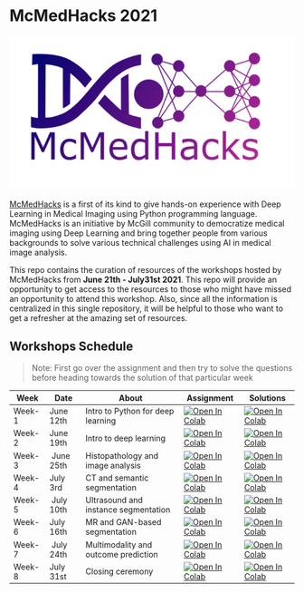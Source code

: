 # McMedHacks 2021

![](assets/images/McMedHack_logo.png)

[McMedHacks](https://mcmedhacks.com/) is a first of its kind to give hands-on experience with Deep Learning in Medical Imaging using Python programming language. McMedHacks is an initiative by McGill community to democratize medical imaging using Deep Learning and bring together people from various backgrounds to solve various technical challenges using AI in medical image analysis. 

This repo contains the curation of resources of the workshops hosted by McMedHacks from **June 21th - July31st 2021**. This repo will provide an opportunity to get access to the resources to those who might have missed an opportunity to attend this workshop. Also, since all the information is centralized in this single repository, it will be helpful to those who want to get a refresher at the amazing set of resources.

## Workshops Schedule
> Note: First go over the assignment and then try to solve the questions before heading towards the solution of that particular week

|Week  |Date       |About                               |Assignment                                                                                                                                                                 |Solutions                                                                                                                                                                  |
|------|-----------|------------------------------------|---------------------------------------------------------------------------------------------------------------------------------------------------------------------------|---------------------------------------------------------------------------------------------------------------------------------------------------------------------------|
|Week-1|June 12th  |Intro to Python for deep learning   |[![Open In Colab](https://colab.research.google.com/assets/colab-badge.svg)](https://colab.research.google.com/drive/1FB2fJ4dUPzjM3JM4W4UbWHEcG_EgEQpv?usp=sharing) |[![Open In Colab](https://colab.research.google.com/assets/colab-badge.svg)](https://colab.research.google.com/drive/10LPpBQpamlGdqwFW17-ORyI8p-3DgKis?usp=sharing) |
|Week-2|June 19th  |Intro to deep learning              |[![Open In Colab](https://colab.research.google.com/assets/colab-badge.svg)](https://www.google.com/url?q=https://colab.research.google.com/drive/1hUL-0xW4CEGRuiNkz7AWoNyGgdqNxZmC?usp%3Dsharing&source=gmail&ust=1624522575196000&usg=AFQjCNFdaNaElg7itiDgtYmVQxNqXboBsQ) |[![Open In Colab](https://colab.research.google.com/assets/colab-badge.svg)](https://colab.research.google.com/drive/10LPpBQpamlGdqwFW17-ORyI8p-3DgKis?usp=sharing) |
|Week-3| June 25th |Histopathology and image analysis   |[![Open In Colab](https://colab.research.google.com/assets/colab-badge.svg)](https://github.com/vasudev-sharma/Expand_AI-Assignment/blob/master/Expand_ai_problem_1.ipynb) |[![Open In Colab](https://colab.research.google.com/assets/colab-badge.svg)](https://github.com/vasudev-sharma/Expand_AI-Assignment/blob/master/Expand_ai_problem_1.ipynb) |
|Week-4|July 3rd   |CT and semantic segmentation        |[![Open In Colab](https://colab.research.google.com/assets/colab-badge.svg)](https://github.com/vasudev-sharma/Expand_AI-Assignment/blob/master/Expand_ai_problem_1.ipynb) |[![Open In Colab](https://colab.research.google.com/assets/colab-badge.svg)](https://github.com/vasudev-sharma/Expand_AI-Assignment/blob/master/Expand_ai_problem_1.ipynb) |
|Week-5| July 10th |Ultrasound and instance segmentation|[![Open In Colab](https://colab.research.google.com/assets/colab-badge.svg)](https://github.com/vasudev-sharma/Expand_AI-Assignment/blob/master/Expand_ai_problem_1.ipynb) |[![Open In Colab](https://colab.research.google.com/assets/colab-badge.svg)](https://github.com/vasudev-sharma/Expand_AI-Assignment/blob/master/Expand_ai_problem_1.ipynb) |
|Week-6|July 16th  |MR and GAN-based segmentation       |[![Open In Colab](https://colab.research.google.com/assets/colab-badge.svg)](https://github.com/vasudev-sharma/Expand_AI-Assignment/blob/master/Expand_ai_problem_1.ipynb) |[![Open In Colab](https://colab.research.google.com/assets/colab-badge.svg)](https://github.com/vasudev-sharma/Expand_AI-Assignment/blob/master/Expand_ai_problem_1.ipynb) |
|Week-7| July 24th |Multimodality and outcome prediction|[![Open In Colab](https://colab.research.google.com/assets/colab-badge.svg)](https://github.com/vasudev-sharma/Expand_AI-Assignment/blob/master/Expand_ai_problem_1.ipynb) |[![Open In Colab](https://colab.research.google.com/assets/colab-badge.svg)](https://github.com/vasudev-sharma/Expand_AI-Assignment/blob/master/Expand_ai_problem_1.ipynb) |
|Week-8|July 31st  |Closing ceremony                    |[![Open In Colab](https://colab.research.google.com/assets/colab-badge.svg)](https://github.com/vasudev-sharma/Expand_AI-Assignment/blob/master/Expand_ai_problem_1.ipynb) |[![Open In Colab](https://colab.research.google.com/assets/colab-badge.svg)](https://github.com/vasudev-sharma/Expand_AI-Assignment/blob/master/Expand_ai_problem_1.ipynb) |

